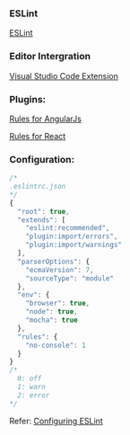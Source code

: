 ### ESLint
[ESLint](https://eslint.org)

### Editor Intergration
[Visual Studio Code Extension](https://marketplace.visualstudio.com/items?itemName=dbaeumer.vscode-eslint)

### Plugins:
[Rules for AngularJs](https://www.npmjs.com/package/eslint-plugin-angular)

[Rules for React](https://www.npmjs.com/package/eslint-plugin-react)

### Configuration:
```js
/*
.eslintrc.json
*/
{
  "root": true,
  "extends": [
    "eslint:recommended",
    "plugin:import/errors",
    "plugin:import/warnings"
  ],
  "parserOptions": {
    "ecmaVersion": 7,
    "sourceType": "module"
  },
  "env": {
    "browser": true,
    "node": true,
    "mocha": true
  },
  "rules": {
    "no-console": 1
  }
}
/*
  0: off
  1: warn
  2: error
*/
```
Refer: [Configuring ESLint](https://eslint.org/docs/2.0.0/user-guide/configuring)
